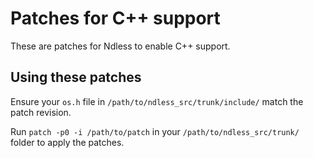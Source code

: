 # Patches for C++ support

These are patches for Ndless to enable C++ support.

## Using these patches

Ensure your ```os.h``` file in ```/path/to/ndless_src/trunk/include/``` match the patch revision.

Run ```patch -p0 -i /path/to/patch``` in your ```/path/to/ndless_src/trunk/``` folder to apply the patches.